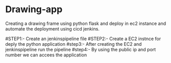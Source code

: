 # Drawing-app
Creating a drawing frame using python flask and deploy in ec2 instance and automate the deployment using cicd jenkins.


#STEP1:- Create an jenkinspipeline file
#STEP2:- Create a EC2 instnce for deply the python application
#step3:- After creating the EC2 and jenkinspipeline run the pipeline
#step4:- By using the public ip and port number we can accees the application
